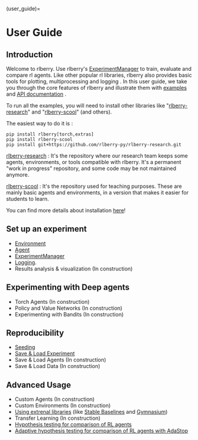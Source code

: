 (user_guide)=


# User Guide

## Introduction
Welcome to rlberry.
Use rlberry's [ExperimentManager](experimentManager_page) to train, evaluate and compare rl agents.
Like other popular rl libraries, rlberry also provides basic tools for plotting, multiprocessing and logging  <!-- TODO :(add refs)-->. In this user guide, we take you through the core features of rlberry and illustrate them with [examples](/auto_examples/index) and [API documentation](/api) .

To run all the examples, you will need to install other libraries like "[rlberry-research](https://github.com/rlberry-py/rlberry-research)" and "[rlberry-scool](https://github.com/rlberry-py/rlberry-scool)" (and others).
 <!-- TODO : Add some code with the best solution to install them: poetry?, pip?, github link ??? -->
The easiest way to do it is :
```none
pip install rlberry[torch,extras]
pip install rlberry-scool
pip install git+https://github.com/rlberry-py/rlberry-research.git
```

 [rlberry-research](https://github.com/rlberry-py/rlberry-research) :
 It's the repository where our research team keeps some agents, environments, or tools compatible with rlberry. It's a permanent "work in progress" repository, and some code may be not maintained anymore.

[rlberry-scool](https://github.com/rlberry-py/rlberry-scool) :
It's the repository used for teaching purposes. These are mainly basic agents and environments, in a version that makes it easier for students to learn.

You can find more details about installation [here](installation)!

## Set up an experiment
- [Environment](environment_page)
- [Agent](agent_page)
- [ExperimentManager](experimentManager_page)
- [Logging](logging_page).
- Results analysis & visualization (In construction)
## Experimenting with Deep agents
- Torch Agents (In construction)
- Policy and Value Networks (In construction)
- Experimenting with Bandits (In construction)
## Reproducibility
- [Seeding](seeding_page)
- [Save & Load Experiment](save_load_page)
- Save & Load Agents (In construction)
- Save & Load Data (In construction)
## Advanced Usage
- Custom Agents (In construction)
- Custom Environments (In construction)
- [Using extrenal libraries](external) (like [Stable Baselines](stable_baselines) and [Gymnasium](Gymnasium_ancor))
- Transfer Learning (In construction)
- [Hypothesis testing for comparison of RL agents](comparison_page)
- [Adaptive hypothesis testing for comparison of RL agents with AdaStop](adastop_userguide)
